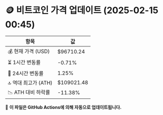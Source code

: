 # 🪙 비트코인 가격 업데이트 (2025-02-15 00:45)

| 항목                | 값 |
|--------------------|----------------|
| 💰 현재 가격 (USD) | $96710.24 |
| ⏳ 1시간 변동률    | -0.71% |
| 📆 24시간 변동률   | 1.25% |
| 🔝 역대 최고가 (ATH) | $109021.48 |
| 📉 ATH 대비 하락률 | -11.38% |

🔄 **이 파일은 GitHub Actions에 의해 자동으로 업데이트됩니다.**
